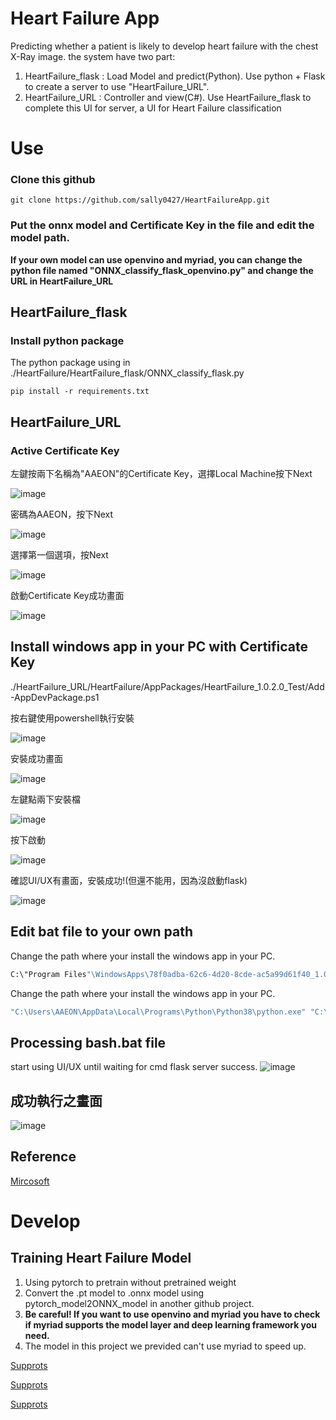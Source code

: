 # Heart Failure App
Predicting whether a patient is likely to develop heart failure with the chest X-Ray image.
the system have two part:
1. HeartFailure_flask : Load Model and predict(Python).
Use python + Flask to create a server to use "HeartFailure_URL".
2. HeartFailure_URL : Controller and view(C#).
Use HeartFailure_flask to complete this UI for server, a UI for Heart Failure classification

# Use
### Clone this github
```
git clone https://github.com/sally0427/HeartFailureApp.git
```
###  Put the onnx model and Certificate Key in the file and edit the model path.
**If your own model can use openvino and myriad, you can change the python file named "ONNX_classify_flask_openvino.py" and change the URL in HeartFailure_URL**

## HeartFailure_flask
### Install python package 
The python package using in ./HeartFailure/HeartFailure_flask/ONNX_classify_flask.py
```
pip install -r requirements.txt
```

## HeartFailure_URL
### Active Certificate Key
左鍵按兩下名稱為"AAEON"的Certificate Key，選擇Local Machine按下Next

![image](https://github.com/sally0427/HeartFailureApp/blob/master/HeartFailure_URL/ReadMe/1.png)

密碼為AAEON，按下Next

![image](https://github.com/sally0427/HeartFailureApp/blob/master/HeartFailure_URL/ReadMe/2.png)

選擇第一個選項，按Next

![image](https://github.com/sally0427/HeartFailureApp/blob/master/HeartFailure_URL/ReadMe/3.png)

啟動Certificate Key成功畫面

![image](https://github.com/sally0427/HeartFailureApp/blob/master/HeartFailure_URL/ReadMe/4.png)

## Install windows app in your PC with Certificate Key
./HeartFailure_URL/HeartFailure/AppPackages/HeartFailure_1.0.2.0_Test/Add-AppDevPackage.ps1

按右鍵使用powershell執行安裝

![image](https://github.com/sally0427/HeartFailureApp/blob/master/HeartFailure_URL/ReadMe/5.png)

安裝成功畫面

![image](https://github.com/sally0427/HeartFailureApp/blob/master/HeartFailure_URL/ReadMe/6.png)

左鍵點兩下安裝檔

![image](https://github.com/sally0427/HeartFailureApp/blob/master/HeartFailure_URL/ReadMe/7.png)

按下啟動

![image](https://github.com/sally0427/HeartFailureApp/blob/master/HeartFailure_URL/ReadMe/8.png)

確認UI/UX有畫面，安裝成功!(但還不能用，因為沒啟動flask)

![image](https://github.com/sally0427/HeartFailureApp/blob/master/HeartFailure_URL/ReadMe/9.png)

## Edit bat file to your own path
Change the path where your install the windows app in your PC.
```bash
C:\"Program Files"\WindowsApps\78f0adba-62c6-4d20-8cde-ac5a99d61f40_1.0.2.0_x64__835jxghk0an7e\HeartFailure.exe
```
Change the path where your install the windows app in your PC.
```bash
"C:\Users\AAEON\AppData\Local\Programs\Python\Python38\python.exe" "C:\Users\AAEON\Desktop\HeartFailure\HeartFailure_flask\ONNX_classify_flask.py"
```

## Processing bash.bat file
start using UI/UX until waiting for cmd flask server success.
![image](https://github.com/sally0427/HeartFailureApp/blob/master/HeartFailure_URL/ReadMe/10.png)

## 成功執行之畫面
![image](https://github.com/sally0427/HeartFailureApp/blob/master/HeartFailure_URL/ReadMe/11.png)

## Reference
[Mircosoft](https://docs.microsoft.com/zh-tw/windows/msix/package/packaging-uwp-apps)

# Develop
## Training Heart Failure Model
1. Using pytorch to pretrain without pretrained weight
2. Convert the .pt model to .onnx model using pytorch_model2ONNX_model in another github project.
3. **Be careful! If you want to use openvino and myriad you have to check if myriad supports the model layer and deep learning framework you need.**
4. The model in this project we previded can't use myriad to speed up.

[Supprots](https://docs.openvino.ai/2021.4/openvino_docs_IE_DG_supported_plugins_Supported_Devices.html#supported_model_formats)

[Supprots](https://docs.openvino.ai/latest/openvino_docs_MO_DG_prepare_model_convert_model_Convert_Model_From_ONNX.html#supported_public_onnx_topologies)

[Supprots](https://docs.openvino.ai/2021.4/openvino_docs_IE_DG_supported_plugins_VPU.html)
